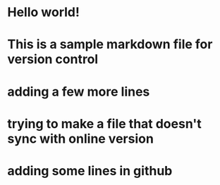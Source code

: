 # Hello world!
# This is a sample markdown file for version control

# adding a few more lines
# trying to make a file that doesn't sync with online version

# adding some lines in github
